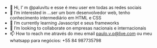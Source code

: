 - 👋 Hi, I’  m @paluvitu e esse é meu user em todas as redes sociais
- 👀 I’m interested in ...ser um bom desenvolvedor web, tenho conhecimento intermediário em HTML e CSS
- 🌱 I’m currently learning Javascript e seus frameworks
- 💞️ I’m looking to collaborate on  empresas nacionais e internacionais
- 📫 How to reach me  através do meu email paulo.v.o@live.com ou meu whatsapp para negócios: +55 84 987735798

<!---
paluvitu/paluvitu is a ✨ special ✨ repository because its `README.md` (this file) appears on your GitHub profile.
You can click the Preview link to take a look at your changes.
--->
